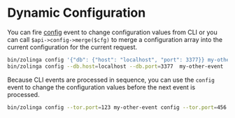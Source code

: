 # Dynamic Configuration

You can fire [config](:ref:event:config) event to change configuration values from CLI or you can call `$api->config->merge($cfg)` to merge a configuration array into the current configuration for the current request.

```bash
bin/zolinga config '{"db": {"host": "localhost", "port": 3377}} my-other-event'
bin/zolinga config --db.host=localhost --db.port=3377  my-other-event
```

Because CLI events are processed in sequence, you can use the `config` event to change the configuration values before the next event is processed.

```bash
bin/zolinga config --tor.port=123 my-other-event config --tor.port=456 my-other-event
```
